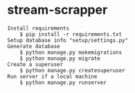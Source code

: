 # stream-scrapper
    Install requirements
        $ pip install -r requirements.txt
    Setup database info "setup/settings.py"
    Generate database
        $ python manage.py makemigrations
        $ python manage.py migrate
    Create a superuser
        $ python manage.py createsuperuser
    Run server if a local machine
        $ python manage.py runserver
